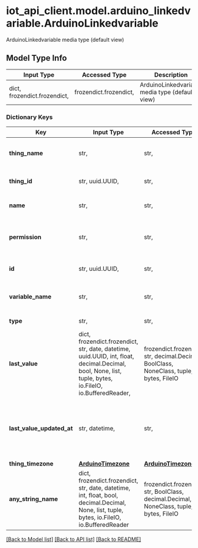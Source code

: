 # iot_api_client.model.arduino_linkedvariable.ArduinoLinkedvariable

ArduinoLinkedvariable media type (default view)

## Model Type Info
Input Type | Accessed Type | Description | Notes
------------ | ------------- | ------------- | -------------
dict, frozendict.frozendict,  | frozendict.frozendict,  | ArduinoLinkedvariable media type (default view) | 

### Dictionary Keys
Key | Input Type | Accessed Type | Description | Notes
------------ | ------------- | ------------- | ------------- | -------------
**thing_name** | str,  | str,  | The name of the related thing | 
**thing_id** | str, uuid.UUID,  | str,  | The id of the related thing | value must be a uuid
**name** | str,  | str,  | The name of the variable | 
**permission** | str,  | str,  | The permission of the linked variable | 
**id** | str, uuid.UUID,  | str,  | The id of the linked variable | value must be a uuid
**variable_name** | str,  | str,  | The name of the variable in the code | 
**type** | str,  | str,  | The type of the variable | 
**last_value** | dict, frozendict.frozendict, str, date, datetime, uuid.UUID, int, float, decimal.Decimal, bool, None, list, tuple, bytes, io.FileIO, io.BufferedReader,  | frozendict.frozendict, str, decimal.Decimal, BoolClass, NoneClass, tuple, bytes, FileIO | Last value of the linked property | [optional] 
**last_value_updated_at** | str, datetime,  | str,  | Update date of the last value | [optional] value must conform to RFC-3339 date-time
**thing_timezone** | [**ArduinoTimezone**](ArduinoTimezone.md) | [**ArduinoTimezone**](ArduinoTimezone.md) |  | [optional] 
**any_string_name** | dict, frozendict.frozendict, str, date, datetime, int, float, bool, decimal.Decimal, None, list, tuple, bytes, io.FileIO, io.BufferedReader | frozendict.frozendict, str, BoolClass, decimal.Decimal, NoneClass, tuple, bytes, FileIO | any string name can be used but the value must be the correct type | [optional]

[[Back to Model list]](../../README.md#documentation-for-models) [[Back to API list]](../../README.md#documentation-for-api-endpoints) [[Back to README]](../../README.md)


